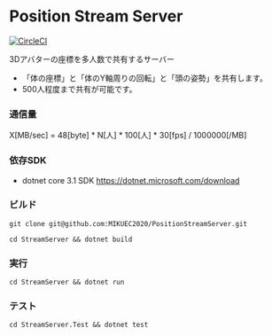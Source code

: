 # Position Stream Server

[![CircleCI](https://circleci.com/gh/MIKUEC2020/PositionStreamServer/tree/master.svg?style=svg&circle-token=0a7fc5748581995b2d99a947dc8d276e0dea4a4d)](https://circleci.com/gh/MIKUEC2020/PositionStreamServer/tree/master)

3Dアバターの座標を多人数で共有するサーバー

- 「体の座標」と「体のY軸周りの回転」と「頭の姿勢」を共有します。
- 500人程度まで共有が可能です。

### 通信量

X[MB/sec] = 48[byte] * N[人] * 100[人] * 30[fps] / 1000000[/MB]

### 依存SDK

- dotnet core 3.1 SDK
https://dotnet.microsoft.com/download

### ビルド

`git clone git@github.com:MIKUEC2020/PositionStreamServer.git`

`cd StreamServer && dotnet build`

### 実行

`cd StreamServer && dotnet run`

### テスト

`cd StreamServer.Test && dotnet test`
